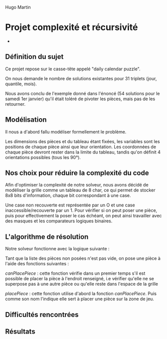 ﻿Hugo Martin
# Projet complexité et récursivité
*

## Définition du sujet
Ce projet repose sur le casse-tête appelé "daily calendar puzzle".

On nous demande le nombre de solutions existantes pour 31 triplets (jour, quantile, mois).

Nous avons conclu de l'exemple donné dans l'énoncé (54 solutions pour le samedi 1er janvier) 
qu'il était toléré de pivoter les pièces, mais pas de les retourner.

## Modélisation 
Il nous a d'abord fallu modéliser formellement le problème. 

Les dimensions des pièces et du tableau étant fixées, les variables sont les positions de chaque pièce 
ainsi que leur orientation. Les coordonnées de chaque pièce devront rester dans la limite du tableau,
tandis qu'on définit 4 orientations possibles (tous les 90°). 

## Nos choix pour réduire la complexité du code
Afin d'optimiser la complexité de notre solveur, nous avons décidé de modéliser la grille comme 
un tableau de 8 char, ce qui permet de stocker 8x8 bits d'information, chaque bit correspondant à 
une case. 

Une case non recouverte est représentée par un O et une case inaccessible/recouverte par 
un 1. Pour vérifier si on peut poser une pièce, puis pour effectivement la poser le cas échéant, on
peut ainsi travailler avec des masques et les comparateurs logiques binaires.


## L'algorithme de résolution

Notre solveur fonctionne avec la logique suivante : 

Tant que la liste des pièces non posées n'est pas vide, on pose une pièce à l'aide des fonctions suivantes :

*canPlacePiece* : cette fonction vérifie dans un premier temps s'il est possible de placer la pièce
à l'endroit renseigné, i.e vérifier qu'elle ne se superpose pas à une autre pièce ou qu'elle reste
dans l'espace de la grille

*placePiece* : cette fonction utilise d'abord la fonction *canPlacePiece*. Puis comme son nom l'indique elle sert à placer une pièce sur la zone de jeu.




## Difficultés rencontrées


## Résultats